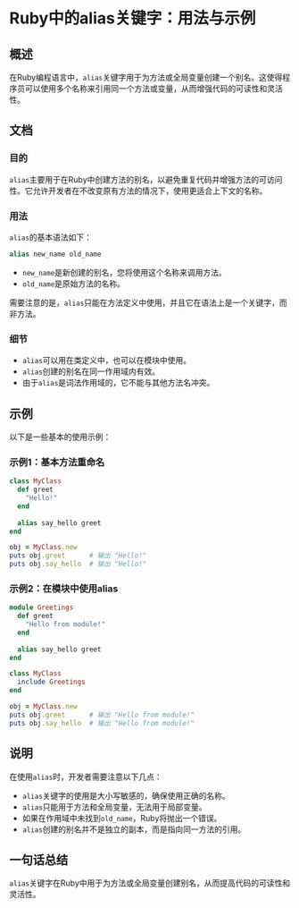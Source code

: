 <!--
Meta Description: # Ruby中的alias关键字：用法与示例 ## 概述 在Ruby编程语言中，`alias`关键字用于为方法或全局变量创建一个别名。这使得程序员可以使用多个名称来引用同一个方法或变量，从而增强代码的可读性和灵活性。 ## 文档 ### 目的 `alias`主要用于在Ruby中创建方法的别名，以避免...
Meta Keywords: alias, greet, hello, obj, end
-->

# Ruby中的alias关键字：用法与示例

## 概述
在Ruby编程语言中，`alias`关键字用于为方法或全局变量创建一个别名。这使得程序员可以使用多个名称来引用同一个方法或变量，从而增强代码的可读性和灵活性。

## 文档
### 目的
`alias`主要用于在Ruby中创建方法的别名，以避免重复代码并增强方法的可访问性。它允许开发者在不改变原有方法的情况下，使用更适合上下文的名称。

### 用法
`alias`的基本语法如下：

```ruby
alias new_name old_name
```

- `new_name`是新创建的别名，您将使用这个名称来调用方法。
- `old_name`是原始方法的名称。

需要注意的是，`alias`只能在方法定义中使用，并且它在语法上是一个关键字，而非方法。

### 细节
- `alias`可以用在类定义中，也可以在模块中使用。
- `alias`创建的别名在同一作用域内有效。
- 由于`alias`是词法作用域的，它不能与其他方法名冲突。

## 示例
以下是一些基本的使用示例：

### 示例1：基本方法重命名
```ruby
class MyClass
  def greet
    "Hello!"
  end
  
  alias say_hello greet
end

obj = MyClass.new
puts obj.greet      # 输出 "Hello!"
puts obj.say_hello  # 输出 "Hello!"
```

### 示例2：在模块中使用alias
```ruby
module Greetings
  def greet
    "Hello from module!"
  end
  
  alias say_hello greet
end

class MyClass
  include Greetings
end

obj = MyClass.new
puts obj.greet      # 输出 "Hello from module!"
puts obj.say_hello  # 输出 "Hello from module!"
```

## 说明
在使用`alias`时，开发者需要注意以下几点：
- `alias`关键字的使用是大小写敏感的，确保使用正确的名称。
- `alias`只能用于方法和全局变量，无法用于局部变量。
- 如果在作用域中未找到`old_name`，Ruby将抛出一个错误。
- `alias`创建的别名并不是独立的副本，而是指向同一方法的引用。

## 一句话总结
`alias`关键字在Ruby中用于为方法或全局变量创建别名，从而提高代码的可读性和灵活性。